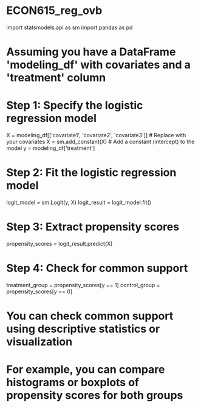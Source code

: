 # ECON615_reg_ovb
import statsmodels.api as sm
import pandas as pd

# Assuming you have a DataFrame 'modeling_df' with covariates and a 'treatment' column

# Step 1: Specify the logistic regression model
X = modeling_df[['covariate1', 'covariate2', 'covariate3']]  # Replace with your covariates
X = sm.add_constant(X)  # Add a constant (intercept) to the model
y = modeling_df['treatment']

# Step 2: Fit the logistic regression model
logit_model = sm.Logit(y, X)
logit_result = logit_model.fit()

# Step 3: Extract propensity scores
propensity_scores = logit_result.predict(X)

# Step 4: Check for common support
treatment_group = propensity_scores[y == 1]
control_group = propensity_scores[y == 0]

# You can check common support using descriptive statistics or visualization
# For example, you can compare histograms or boxplots of propensity scores for both groups
